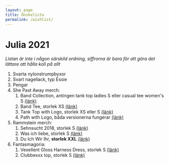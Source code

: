 ```yaml
---
layout: page
title: Önskelista
permalink: /wishlist/
---
```


# Julia 2021
*Listan är inte i någon särskild ordning, siffrorna är bara för att göra det lättare att hålla koll på allt*

1. Svarta nylonstrumpbyxor
2. Svart nagellack, typ Essie
2. Pengar
3. She Past Away merch:
    1. Band Collection, antingen tank top ladies S eller casual tee women's S [(länk)](https://shepastawayofficial.bandcamp.com/merch/band-collection)
    2. Band Tee, storlek XS [(länk)](https://shepastawayofficial.bandcamp.com/merch/band-tee)
    3. Tank Top with Logo, storlek XS eller S [(länk)](https://shepastawayofficial.bandcamp.com/merch/tank-top-with-logo)
    4. Path with Logo, båda versionerna fungerar [(länk)](https://shepastawayofficial.bandcamp.com/merch/patch-with-logo)
4. Rammstein merch:
    1. Sehnsucht 2018, storlek S [(länk)](https://shop.rammstein.de/en/catalog/t-shirt-sehnsucht-2018.html?products_id=1605{2}16)
    2. Was ich liebe, storlek S [(länk)](https://shop.rammstein.de/en/catalog/t-shirt-was-ich-liebe.html?products_id=2053{2}16)
    3. Du Ich Wir Ihr, **storlek XXL** [(länk)](https://shop.rammstein.de/en/catalog/t-shirt-du-ich-wir-ihr.html?products_id=1736{2}20)
5. Fantasmagoria:
    1. Vexellent Gloss Harness Dress, storlek S [(länk)](https://fantasmagoria.shop/en/vexellent-gloss-harness-dress#/54-size-s)
    2. Clubbexxx top, storlek S [(länk)](https://fantasmagoria.shop/en/clubbexxx-top#/54-size-s)
    